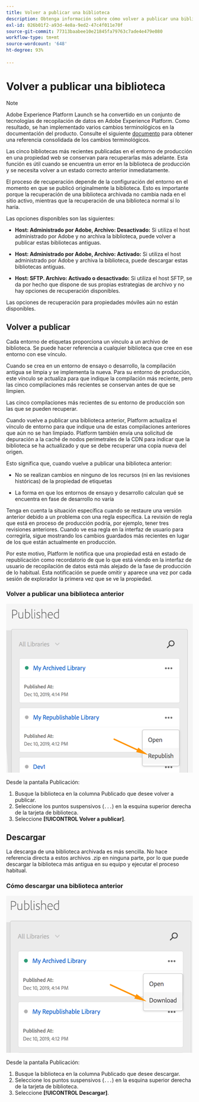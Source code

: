 ```yaml
---
title: Volver a publicar una biblioteca
description: Obtenga información sobre cómo volver a publicar una biblioteca de etiquetas anterior en Adobe Experience Platform.
exl-id: 026b01f2-a93d-4e8a-9ed2-47c4f011e70f
source-git-commit: 77313baabee10e21845fa79763c7ade4e479e080
workflow-type: tm+mt
source-wordcount: '648'
ht-degree: 93%

---
```


# Volver a publicar una biblioteca

>[!NOTE]
>
>Adobe Experience Platform Launch se ha convertido en un conjunto de tecnologías de recopilación de datos en Adobe Experience Platform. Como resultado, se han implementado varios cambios terminológicos en la documentación del producto. Consulte el siguiente [documento](../../term-updates.md) para obtener una referencia consolidada de los cambios terminológicos.

Las cinco bibliotecas más recientes publicadas en el entorno de producción en una propiedad web se conservan para recuperarlas más adelante. Esta función es útil cuando se encuentra un error en la biblioteca de producción y se necesita volver a un estado correcto anterior inmediatamente.

El proceso de recuperación depende de la configuración del entorno en el momento en que se publicó originalmente la biblioteca. Esto es importante porque la recuperación de una biblioteca archivada no cambia nada en el sitio activo, mientras que la recuperación de una biblioteca normal sí lo haría.

Las opciones disponibles son las siguientes:

* **Host: Administrado por Adobe, Archivo: Desactivado:** Si utiliza el host administrado por Adobe y no archiva la biblioteca, puede volver a publicar estas bibliotecas antiguas.

* **Host: Administrado por Adobe, Archivo: Activado:** Si utiliza el host administrado por Adobe y archiva la biblioteca, puede descargar estas bibliotecas antiguas.

* **Host: SFTP. Archivo: Activado o desactivado:** Si utiliza el host SFTP, se da por hecho que dispone de sus propias estrategias de archivo y no hay opciones de recuperación disponibles.

Las opciones de recuperación para propiedades móviles aún no están disponibles.

## Volver a publicar

Cada entorno de etiquetas proporciona un vínculo a un archivo de biblioteca. Se puede hacer referencia a cualquier biblioteca que cree en ese entorno con ese vínculo.

Cuando se crea en un entorno de ensayo o desarrollo, la compilación antigua se limpia y se implementa la nueva. Para su entorno de producción, este vínculo se actualiza para que indique la compilación más reciente, pero las cinco compilaciones más recientes se conservan antes de que se limpien.

Las cinco compilaciones más recientes de su entorno de producción son las que se pueden recuperar.

Cuando vuelve a publicar una biblioteca anterior, Platform actualiza el vínculo de entorno para que indique una de estas compilaciones anteriores que aún no se han limpiado.  Platform también envía una solicitud de depuración a la caché de nodos perimetrales de la CDN para indicar que la biblioteca se ha actualizado y que se debe recuperar una copia nueva del origen.

Esto significa que, cuando vuelve a publicar una biblioteca anterior:

* No se realizan cambios en ninguno de los recursos (ni en las revisiones históricas) de la propiedad de etiquetas

* La forma en que los entornos de ensayo y desarrollo calculan qué se encuentra en fase de desarrollo no varía

Tenga en cuenta la situación específica cuando se restaure una versión anterior debido a un problema con una regla específica. La revisión de regla que está en proceso de producción podría, por ejemplo, tener tres revisiones anteriores. Cuando ve esa regla en la interfaz de usuario para corregirla, sigue mostrando los cambios guardados más recientes en lugar de los que están actualmente en producción.

Por este motivo, Platform le notifica que una propiedad está en estado de republicación como recordatorio de que lo que está viendo en la interfaz de usuario de recopilación de datos está más alejado de la fase de producción de lo habitual. Esta notificación se puede omitir y aparece una vez por cada sesión de explorador la primera vez que se ve la propiedad.

### Volver a publicar una biblioteca anterior

![Volver a publicar una biblioteca](images/retrieve_republish.png)

Desde la pantalla Publicación:

1. Busque la biblioteca en la columna Publicado que desee volver a publicar.
1. Seleccione los puntos suspensivos (`...`) en la esquina superior derecha de la tarjeta de biblioteca.
1. Seleccione **[!UICONTROL Volver a publicar]**.

## Descargar

La descarga de una biblioteca archivada es más sencilla. No hace referencia directa a estos archivos .zip en ninguna parte, por lo que puede descargar la biblioteca más antigua en su equipo y ejecutar el proceso habitual.

### Cómo descargar una biblioteca anterior

![Descargar una biblioteca](images/retrieve_download.png)

Desde la pantalla Publicación:

1. Busque la biblioteca en la columna Publicado que desee descargar.
1. Seleccione los puntos suspensivos (`...`) en la esquina superior derecha de la tarjeta de biblioteca.
1. Seleccione **[!UICONTROL Descargar]**.
